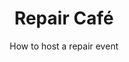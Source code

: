 ---
title: Repair Café
subtitle: How to host a repair event
thumbnail: assets/img/resources/repair.jpg
link: https://wikifab.org/wiki/Repair_Cafe%27/
---